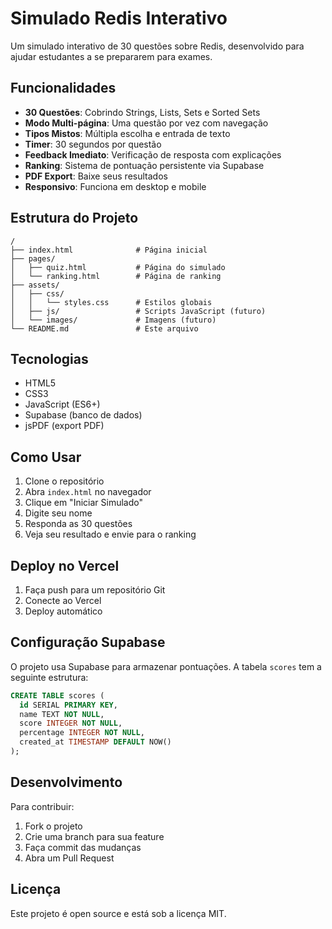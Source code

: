 # Simulado Redis Interativo

Um simulado interativo de 30 questões sobre Redis, desenvolvido para ajudar estudantes a se prepararem para exames.

## Funcionalidades

- **30 Questões**: Cobrindo Strings, Lists, Sets e Sorted Sets
- **Modo Multi-página**: Uma questão por vez com navegação
- **Tipos Mistos**: Múltipla escolha e entrada de texto
- **Timer**: 30 segundos por questão
- **Feedback Imediato**: Verificação de resposta com explicações
- **Ranking**: Sistema de pontuação persistente via Supabase
- **PDF Export**: Baixe seus resultados
- **Responsivo**: Funciona em desktop e mobile

## Estrutura do Projeto

```
/
├── index.html              # Página inicial
├── pages/
│   ├── quiz.html           # Página do simulado
│   └── ranking.html        # Página de ranking
├── assets/
│   ├── css/
│   │   └── styles.css      # Estilos globais
│   ├── js/                 # Scripts JavaScript (futuro)
│   └── images/             # Imagens (futuro)
└── README.md               # Este arquivo
```

## Tecnologias

- HTML5
- CSS3
- JavaScript (ES6+)
- Supabase (banco de dados)
- jsPDF (export PDF)

## Como Usar

1. Clone o repositório
2. Abra `index.html` no navegador
3. Clique em "Iniciar Simulado"
4. Digite seu nome
5. Responda as 30 questões
6. Veja seu resultado e envie para o ranking

## Deploy no Vercel

1. Faça push para um repositório Git
2. Conecte ao Vercel
3. Deploy automático

## Configuração Supabase

O projeto usa Supabase para armazenar pontuações. A tabela `scores` tem a seguinte estrutura:

```sql
CREATE TABLE scores (
  id SERIAL PRIMARY KEY,
  name TEXT NOT NULL,
  score INTEGER NOT NULL,
  percentage INTEGER NOT NULL,
  created_at TIMESTAMP DEFAULT NOW()
);
```

## Desenvolvimento

Para contribuir:

1. Fork o projeto
2. Crie uma branch para sua feature
3. Faça commit das mudanças
4. Abra um Pull Request

## Licença

Este projeto é open source e está sob a licença MIT.
